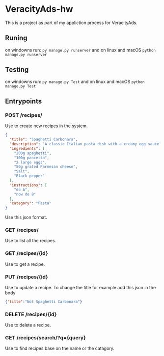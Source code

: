 ﻿# VeracityAds-hw
This is a project as part of my appliction process for VeracityAds.


## Runing 
on windowns run:
```py manage.py runserver```
and on linux and macOS
```python manage.py runserver```


## Testing 
on windowns run:
```py manage.py Test```
and on linux and macOS
```python manage.py Test```

## Entrypoints

### POST /recipes/
Use to create new recipes in the system.
```JSON
{
  "title": "Spaghetti Carbonara",
  "description": "A classic Italian pasta dish with a creamy egg sauce.",
  "ingredients": [
    "200g spaghetti",
    "100g pancetta",
    "2 large eggs",
    "50g grated Parmesan cheese",
    "Salt",
    "Black pepper"
  ],
  "instructions": [
    "do A",
    "now do B"
  ],
  "category": "Pasta"
}
```
Use this json format. 

### GET /recipes/
Use to list all the recipes.


### GET /recipes/{id}
Use to get a recipe.

### PUT /recipes/{id}
Use to update a recipe.
To change the title for example add this json in the body
```JSON 
{"title":"Not Spaghetti Carbonara"}
```

### DELETE /recipes/{id}
Use to delete a recipe.

### GET /recipes/search/?q={query}
Use to find recipes base on the name or the catagory.
